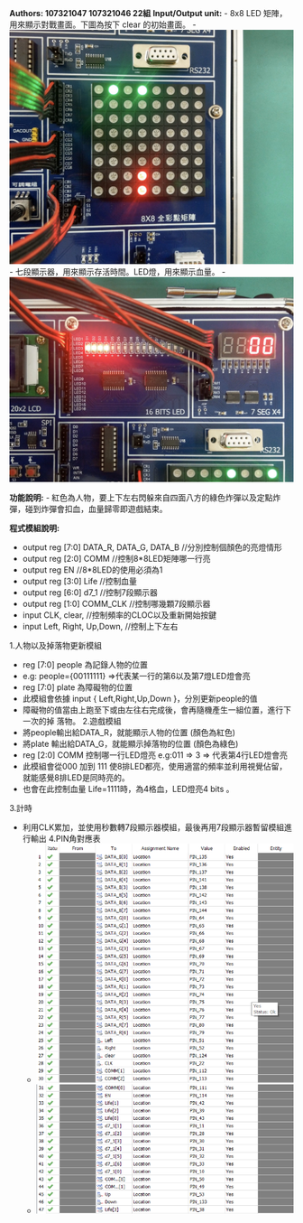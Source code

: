 ﻿**Authors: 107321047 107321046 22組**
**Input/Output unit:**
	- 8x8 LED 矩陣，用來顯示對戰畫面。下圖為按下 clear 的初始畫面。
	- ![圖片](/images/img1.jpg)
	- 七段顯示器，用來顯示存活時間。LED燈，用來顯示血量。
	- ![圖片](/images/img2.jpg)


**功能說明:**
	- 紅色為人物，要上下左右閃躲來自四面八方的綠色炸彈以及定點炸彈，碰到炸彈會扣血，血量歸零即遊戲結束。

**程式模組說明:**

  - output reg [7:0] DATA_R, DATA_G, DATA_B  //分別控制個顏色的亮燈情形
  - output reg [2:0] COMM                    //控制8*8LED矩陣哪一行亮
  - output reg EN                            //8*8LED的使用必須為1
  - output reg [3:0] Life                    //控制血量
  - output reg [6:0] d7_1                    //控制7段顯示器
  - output reg [1:0] COMM_CLK                //控制哪幾顆7段顯示器
  - input CLK, clear,                        //控制頻率的CLOC以及重新開始按鍵
  - input Left, Right, Up,Down,              //控制上下左右

1.人物以及掉落物更新模組
  - reg [7:0] people 為記錄人物的位置
  - e.g: people={00111111} =>代表某一行的第6以及第7燈LED燈會亮
  - reg [7:0] plate 為障礙物的位置 
  - 此模組會依據 input { Left,Right,Up,Down }，分別更新people的值 
  - 障礙物的值當由上跑至下或由左往右完成後，會再隨機產生一組位置，進行下一次的掉    落物。
2.遊戲模組
  - 將people輸出給DATA_R，就能顯示人物的位置 (顏色為紅色)
  - 將plate 輸出給DATA_G，就能顯示掉落物的位置 (顏色為綠色)
  - reg [2:0] COMM 控制哪一行LED燈亮 e.g:011 => 3 => 代表第4行LED燈會亮
  - 此模組會從000 加到 111 使8排LED都亮，使用適當的頻率並利用視覺佔留，就能感覺8排LED是同時亮的。
  - 也會在此控制血量 Life=1111時，為4格血，LED燈亮4 bits 。

3.計時
- 利用CLK累加，並使用秒數轉7段顯示器模組，最後再用7段顯示器暫留模組進行輸出
4.PIN角對應表
    - ![圖片](/images/img3.png)
    - ![圖片](/images/img4.png)





